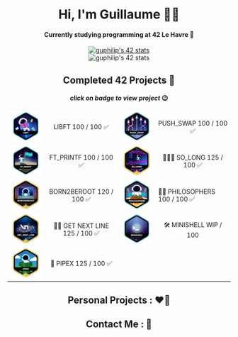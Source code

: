 <div align="center">
    <h1>Hi, I'm Guillaume 👨‍💻</h1>
    <h4>Currently studying programming at 42 Le Havre 📍</h4>
        <a href="https://www.linkedin.com/in/guillaume-philippe95/">
        <img src="https://badge.mediaplus.ma/colorfulwaves/guphilip?1337Badge=off&UM6P=off" alt="guphilip's 42 stats">
        </a>
</div>
<div align="center">
    <img src="https://github-readme-stats.vercel.app/api/top-langs/?username=laguibole&layout=donut" alt="guphilip's 42 stats">
</div>
<div align="center">
    <table>
    <thead>
        <tr><h2>Completed 42 Projects 🚀</h2><h4><i>click on badge to view project</i> 😉</h4></tr>
    </thead>
        <tbody>
            <tr>
                <td><a href="https://github.com/LaGuibole/LIBFT"><img src="/assets/libfte.png"></a></td>
                <td align="center">LIBFT 100 / 100 ✅</td>
                <td><a href="https://github.com/LaGuibole/Push_Swap"><img src="assets/push_swape.png"></a></td>
                <td align="center"> PUSH_SWAP 100 / 100 ✅</td>
            </tr>
            <tr>
                <td><a href="https://github.com/LaGuibole/ft_printf"><img src="/assets/ft_printfe.png"></a></td>
                <td align="center">FT_PRINTF 100 / 100 ✅</td>
                <td><a href="https://github.com/LaGuibole/So_Long"><img src="assets/so_longm.png"></a></td>
                <td align="center">🌟🌟🌟 SO_LONG 125 / 100 ✅</td>
            </tr>
            <tr>
                <td><a href="https://github.com/LaGuibole/Born2BeRoot"><img src="/assets/born2berootm.png"></a></td>
                <td align="center">BORN2BEROOT 120 / 100 ✅</td>
                <td><a href="https://github.com/LaGuibole/Philosophers-"><img src="/assets/philosopherse.png"></td>
                <td>🌟🌟 PHILOSOPHERS 100 / 100 ✅</td>
            </tr>
            <tr>
                <td><a href="https://github.com/LaGuibole/get_next_line"><img src="/assets/get_next_linem.png"></a></td>
                <td align="center">🌟🌟 GET NEXT LINE 125 / 100 ✅</td>
                <td><a href="https://github.com/LaGuibole/minishell"><img src="assets/minishelle.png"></td>
                <td align="center">🛠️ MINISHELL WIP / 100</td>
            </tr>
            <tr>
                <td><a href="https://github.com/LaGuibole/Pipex"><img src="assets/pipexm.png"></a></td>
                <td align="center">🌟 PIPEX 125 / 100 ✅</td>
                <td></td>
                <td></td>
            </tr>
        </tbody>
    </table>
</div>
<div align="center">
    <h2>Personal Projects : ❤️‍🔥</h2>
</div>
<div align="center">
    <h2>Contact Me : 📱</h2>
</div>
